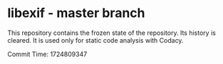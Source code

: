 # libexif - master branch

This repository contains the frozen state of the repository.
Its history is cleared. It is used only for static code
analysis with Codacy.

Commit Time: 1724809347